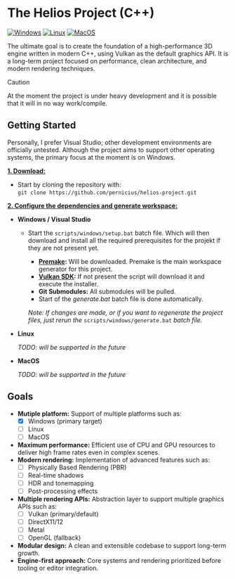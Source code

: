# The Helios Project (C++)

[![Windows](https://github.com/pernicius/helios-project/actions/workflows/Windows.yml/badge.svg)](https://github.com/pernicius/helios-project/actions/workflows/Windows.yml)
[![Linux](https://github.com/pernicius/helios-project/actions/workflows/Linux.yml/badge.svg)](https://github.com/pernicius/helios-project/actions/workflows/Linux.yml)
[![MacOS](https://github.com/pernicius/helios-project/actions/workflows/MacOS.yml/badge.svg)](https://github.com/pernicius/helios-project/actions/workflows/MacOS.yml)
<!--
[![OpenSSF Best Practices](https://www.bestpractices.dev/projects/11306/badge)](https://www.bestpractices.dev/projects/11306)
-->

The ultimate goal is to create the foundation of a high-performance 3D engine written in modern C++, using Vulkan as the default graphics API.
It is a long-term project focused on performance, clean architecture, and modern rendering techniques.
> [!CAUTION]
> At the moment the project is under heavy development and it is possible that it will in no way work/compile.

## Getting Started
Personally, I prefer Visual Studio; other development environments are officially untested. Although the project aims to support other operating systems, the primary focus at the moment is on Windows.

<ins>**1. Download:**</ins>

- Start by cloning the repository with:<br />
  `git clone https://github.com/pernicius/helios-project.git`

<ins>**2. Configure the dependencies and generate workspace:**</ins>

- **Windows / Visual Studio**

  - Start the `scripts/windows/setup.bat` batch file. Which will then download and install all the required prerequisites for the projekt if they are not present yet.
    - **[Premake](https://premake.github.io/):** Will be downloaded. Premake is the main workspace generator for this project.
    - **[Vulkan SDK](https://vulkan.lunarg.com/sdk/home#windows):** If not present the script will download it and execute the installer.
    - **Git Submodules:** All submodules will be pulled.
    - Start of the *generate.bat* batch file is done automatically.
    
	*Note: If changes are made, or if you want to regenerate the project files, just rerun the* `scripts/windows/generate.bat` *batch file.*

- **Linux**

    *TODO: will be supported in the future*

- **MacOS**

    *TODO: will be supported in the future*

## Goals

- **Mutiple platform:** Support of multiple platforms such as:
  - [X] Windows (primary target)
  - [ ] Linux
  - [ ] MacOS
- **Maximum performance:** Efficient use of CPU and GPU resources to deliver high frame rates even in complex scenes.
- **Modern rendering:** Implementation of advanced features such as:
  - [ ] Physically Based Rendering (PBR)
  - [ ] Real-time shadows
  - [ ] HDR and tonemapping
  - [ ] Post-processing effects
- **Multiple rendering APIs:** Abstraction layer to support multiple graphics APIs such as:
  - [ ] Vulkan (primary/default)
  - [ ] DirectX11/12
  - [ ] Metal
  - [ ] OpenGL (fallback)
- **Modular design:** A clean and extensible codebase to support long-term growth.
- **Engine-first approach:** Core systems and rendering prioritized before tooling or editor integration.
